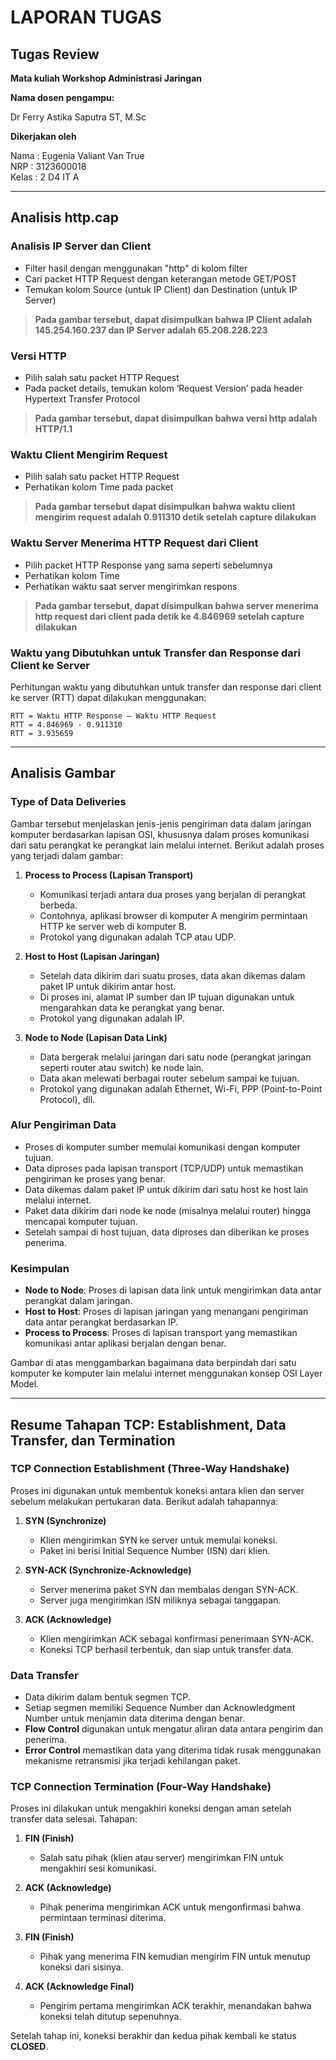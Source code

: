 # LAPORAN TUGAS

## Tugas Review

**Mata kuliah Workshop Administrasi Jaringan**

**Nama dosen pengampu:**

Dr Ferry Astika Saputra ST, M.Sc

**Dikerjakan oleh**

Nama	: Eugenia Valiant Van True  
NRP		: 3123600018  
Kelas	: 2 D4 IT A  

---

## Analisis http.cap

### Analisis IP Server dan Client

- Filter hasil dengan menggunakan "http" di kolom filter
- Cari packet HTTP Request dengan keterangan metode GET/POST
- Temukan kolom Source (untuk IP Client) dan Destination (untuk IP Server)

> **Pada gambar tersebut, dapat disimpulkan bahwa IP Client adalah 145.254.160.237 dan IP Server adalah 65.208.228.223**

### Versi HTTP

- Pilih salah satu packet HTTP Request
- Pada packet details, temukan kolom ‘Request Version’ pada header Hypertext Transfer Protocol

> **Pada gambar tersebut, dapat disimpulkan bahwa versi http adalah HTTP/1.1**

### Waktu Client Mengirim Request

- Pilih salah satu packet HTTP Request
- Perhatikan kolom Time pada packet

> **Pada gambar tersebut dapat disimpulkan bahwa waktu client mengirim request adalah 0.911310 detik setelah capture dilakukan**

### Waktu Server Menerima HTTP Request dari Client

- Pilih packet HTTP Response yang sama seperti sebelumnya
- Perhatikan kolom Time
- Perhatikan waktu saat server mengirimkan respons

> **Pada gambar tersebut, dapat disimpulkan bahwa server menerima http request dari client pada detik ke 4.846969 setelah capture dilakukan**

### Waktu yang Dibutuhkan untuk Transfer dan Response dari Client ke Server

Perhitungan waktu yang dibutuhkan untuk transfer dan response dari client ke server (RTT) dapat dilakukan menggunakan:

```
RTT = Waktu HTTP Response – Waktu HTTP Request
RTT = 4.846969 - 0.911310
RTT = 3.935659
```

---

## Analisis Gambar

### Type of Data Deliveries

Gambar tersebut menjelaskan jenis-jenis pengiriman data dalam jaringan komputer berdasarkan lapisan OSI, khususnya dalam proses komunikasi dari satu perangkat ke perangkat lain melalui internet. Berikut adalah proses yang terjadi dalam gambar:

1. **Process to Process (Lapisan Transport)**
   - Komunikasi terjadi antara dua proses yang berjalan di perangkat berbeda.
   - Contohnya, aplikasi browser di komputer A mengirim permintaan HTTP ke server web di komputer B.
   - Protokol yang digunakan adalah TCP atau UDP.

2. **Host to Host (Lapisan Jaringan)**
   - Setelah data dikirim dari suatu proses, data akan dikemas dalam paket IP untuk dikirim antar host.
   - Di proses ini, alamat IP sumber dan IP tujuan digunakan untuk mengarahkan data ke perangkat yang benar.
   - Protokol yang digunakan adalah IP.

3. **Node to Node (Lapisan Data Link)**
   - Data bergerak melalui jaringan dari satu node (perangkat jaringan seperti router atau switch) ke node lain.
   - Data akan melewati berbagai router sebelum sampai ke tujuan.
   - Protokol yang digunakan adalah Ethernet, Wi-Fi, PPP (Point-to-Point Protocol), dll.

### Alur Pengiriman Data

- Proses di komputer sumber memulai komunikasi dengan komputer tujuan.
- Data diproses pada lapisan transport (TCP/UDP) untuk memastikan pengiriman ke proses yang benar.
- Data dikemas dalam paket IP untuk dikirim dari satu host ke host lain melalui internet.
- Paket data dikirim dari node ke node (misalnya melalui router) hingga mencapai komputer tujuan.
- Setelah sampai di host tujuan, data diproses dan diberikan ke proses penerima.

### Kesimpulan

- **Node to Node**: Proses di lapisan data link untuk mengirimkan data antar perangkat dalam jaringan.
- **Host to Host**: Proses di lapisan jaringan yang menangani pengiriman data antar perangkat berdasarkan IP.
- **Process to Process**: Proses di lapisan transport yang memastikan komunikasi antar aplikasi berjalan dengan benar.

Gambar di atas menggambarkan bagaimana data berpindah dari satu komputer ke komputer lain melalui internet menggunakan konsep OSI Layer Model.

---

## Resume Tahapan TCP: Establishment, Data Transfer, dan Termination

### TCP Connection Establishment (Three-Way Handshake)

Proses ini digunakan untuk membentuk koneksi antara klien dan server sebelum melakukan pertukaran data. Berikut adalah tahapannya:

1. **SYN (Synchronize)**
   - Klien mengirimkan SYN ke server untuk memulai koneksi.
   - Paket ini berisi Initial Sequence Number (ISN) dari klien.

2. **SYN-ACK (Synchronize-Acknowledge)**
   - Server menerima paket SYN dan membalas dengan SYN-ACK.
   - Server juga mengirimkan ISN miliknya sebagai tanggapan.

3. **ACK (Acknowledge)**
   - Klien mengirimkan ACK sebagai konfirmasi penerimaan SYN-ACK.
   - Koneksi TCP berhasil terbentuk, dan siap untuk transfer data.

### Data Transfer

- Data dikirim dalam bentuk segmen TCP.
- Setiap segmen memiliki Sequence Number dan Acknowledgment Number untuk menjamin data diterima dengan benar.
- **Flow Control** digunakan untuk mengatur aliran data antara pengirim dan penerima.
- **Error Control** memastikan data yang diterima tidak rusak menggunakan mekanisme retransmisi jika terjadi kehilangan paket.

### TCP Connection Termination (Four-Way Handshake)

Proses ini dilakukan untuk mengakhiri koneksi dengan aman setelah transfer data selesai. Tahapan:

1. **FIN (Finish)**
   - Salah satu pihak (klien atau server) mengirimkan FIN untuk mengakhiri sesi komunikasi.

2. **ACK (Acknowledge)**
   - Pihak penerima mengirimkan ACK untuk mengonfirmasi bahwa permintaan terminasi diterima.

3. **FIN (Finish)**
   - Pihak yang menerima FIN kemudian mengirim FIN untuk menutup koneksi dari sisinya.

4. **ACK (Acknowledge Final)**
   - Pengirim pertama mengirimkan ACK terakhir, menandakan bahwa koneksi telah ditutup sepenuhnya.

Setelah tahap ini, koneksi berakhir dan kedua pihak kembali ke status **CLOSED**.
